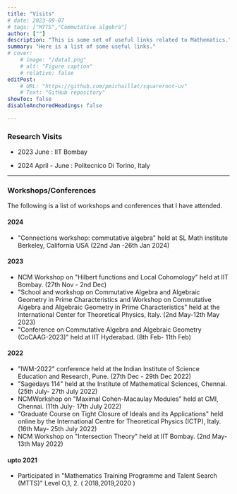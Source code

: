 ```yaml
---
title: "Visits" 
# date: 2023-09-07
# tags: ["MTTS","Commutative algebra"] 
author: [""]
description: "This is some set of useful links related to Mathematics."
summary: "Here is a list of some useful links."
# cover:
    # image: "/data1.png"
    # alt: "Figure caption"
    # relative: false
editPost:
    # URL: "https://github.com/pmichaillat/squareroot-uv"
    # Text: "GitHub repository"
showToc: false
disableAnchoredHeadings: false

---
```

### Research Visits

+ 2023 June : IIT Bombay

+ 2024 April - June : Politecnico Di Torino, Italy
---
### Workshops/Conferences
The following is a list of workshops and conferences that I have attended.
#### 2024
+ "Connections workshop: commutative algebra" held at SL Math institute Berkeley, California USA (22nd Jan -26th Jan 2024)


#### 2023
+ NCM Workshop on "Hilbert functions and Local Cohomology" held at IIT Bombay. (27th Nov - 2nd Dec)
+ "School and workshop on Commutative Algebra and Algebraic Geometry in Prime Characteristics and Workshop on Commutative Algebra and Algebraic Geometry in Prime Characteristics" held at the International Center for Theoretical Physics, Italy. (2nd May-12th May 2023)
+ "Conference on Commutative Algebra and Algebraic Geometry (CoCAAG-2023)" held at IIT Hyderabad. (8th Feb- 11th Feb)


#### 2022
+  "IWM-2022" conference held at the Indian Institute of Science Education and Research, Pune. (27th Dec - 29th Dec 2022)
+ "Sagedays 114" held at the Institute of Mathematical Sciences, Chennai. (25th July- 27th July 2022)
+  NCMWorkshop on "Maximal Cohen-Macaulay Modules" held at CMI, Chennai. (11th July- 17th July 2022)
+  "Graduate Course on Tight Closure of Ideals and its Applications" held online by the International Centre for Theoretical Physics (ICTP), Italy. (16th May- 25th July 2022)
+ NCM Workshop on "Intersection Theory" held at IIT Bombay. (2nd May- 13th May 2022)


#### upto 2021 
+  Participated in "Mathematics Training Programme and Talent Search (MTTS)" Level O,1, 2. ( 2018,2019,2020 )